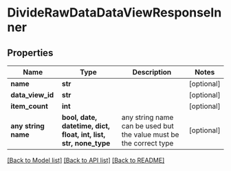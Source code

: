 # DivideRawDataDataViewResponseInner


## Properties
Name | Type | Description | Notes
------------ | ------------- | ------------- | -------------
**name** | **str** |  | [optional] 
**data_view_id** | **str** |  | [optional] 
**item_count** | **int** |  | [optional] 
**any string name** | **bool, date, datetime, dict, float, int, list, str, none_type** | any string name can be used but the value must be the correct type | [optional]

[[Back to Model list]](../README.md#documentation-for-models) [[Back to API list]](../README.md#documentation-for-api-endpoints) [[Back to README]](../README.md)


